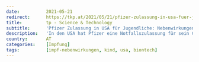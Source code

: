```yaml
---
date:          2021-05-21
redirect:      https://tkp.at/2021/05/21/pfizer-zulassung-in-usa-fuer-jugendliche-nebenwirkungen-bei-bis-zu-90/
title:         tp - Science & Technology
subtitle:      'Pfizer Zulassung in USA für Jugendliche: Nebenwirkungen bei bis zu 90%'
description:   'In den USA hat Pfizer eine Notfallszulassung für sein Corona-Impfpräparat nun auch für Jugendliche von 12 bis15 Jahren erhalten. Auch in Europa wird die bedingte Zulassung angestrebt, da dank der Verordnung der EU vom 15. Juli 2020 „die Durchführung klinischer Prüfungen mit genetisch veränderte Organismen enthaltenden oder aus solchen bestehenden Humanarzneimitteln“ ermöglicht wurde. Jegliche Impfung …'
country:       AT
categories:    [Impfung]
tags:          [impf-nebenwirkungen, kind, usa, biontech]
---
```


